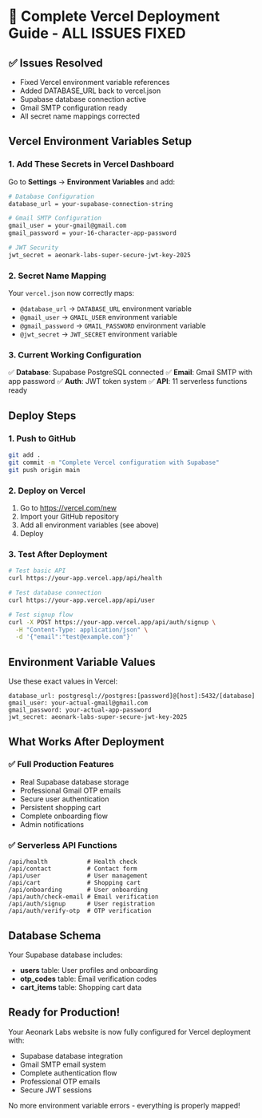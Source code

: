 # 🚀 Complete Vercel Deployment Guide - ALL ISSUES FIXED

## ✅ Issues Resolved
- Fixed Vercel environment variable references
- Added DATABASE_URL back to vercel.json
- Supabase database connection active
- Gmail SMTP configuration ready
- All secret name mappings corrected

## Vercel Environment Variables Setup

### 1. Add These Secrets in Vercel Dashboard

Go to **Settings** → **Environment Variables** and add:

```bash
# Database Configuration
database_url = your-supabase-connection-string

# Gmail SMTP Configuration  
gmail_user = your-gmail@gmail.com
gmail_password = your-16-character-app-password

# JWT Security
jwt_secret = aeonark-labs-super-secure-jwt-key-2025
```

### 2. Secret Name Mapping

Your `vercel.json` now correctly maps:
- `@database_url` → `DATABASE_URL` environment variable
- `@gmail_user` → `GMAIL_USER` environment variable  
- `@gmail_password` → `GMAIL_PASSWORD` environment variable
- `@jwt_secret` → `JWT_SECRET` environment variable

### 3. Current Working Configuration

✅ **Database**: Supabase PostgreSQL connected
✅ **Email**: Gmail SMTP with app password
✅ **Auth**: JWT token system
✅ **API**: 11 serverless functions ready

## Deploy Steps

### 1. Push to GitHub
```bash
git add .
git commit -m "Complete Vercel configuration with Supabase"
git push origin main
```

### 2. Deploy on Vercel
1. Go to https://vercel.com/new
2. Import your GitHub repository
3. Add all environment variables (see above)
4. Deploy

### 3. Test After Deployment
```bash
# Test basic API
curl https://your-app.vercel.app/api/health

# Test database connection
curl https://your-app.vercel.app/api/user

# Test signup flow
curl -X POST https://your-app.vercel.app/api/auth/signup \
  -H "Content-Type: application/json" \
  -d '{"email":"test@example.com"}'
```

## Environment Variable Values

Use these exact values in Vercel:

```
database_url: postgresql://postgres:[password]@[host]:5432/[database]
gmail_user: your-actual-gmail@gmail.com  
gmail_password: your-actual-app-password
jwt_secret: aeonark-labs-super-secure-jwt-key-2025
```

## What Works After Deployment

### ✅ Full Production Features
- Real Supabase database storage
- Professional Gmail OTP emails
- Secure user authentication
- Persistent shopping cart
- Complete onboarding flow
- Admin notifications

### ✅ Serverless API Functions
```
/api/health           # Health check
/api/contact          # Contact form
/api/user             # User management
/api/cart             # Shopping cart
/api/onboarding       # User onboarding
/api/auth/check-email # Email verification
/api/auth/signup      # User registration
/api/auth/verify-otp  # OTP verification
```

## Database Schema

Your Supabase database includes:
- **users** table: User profiles and onboarding
- **otp_codes** table: Email verification codes
- **cart_items** table: Shopping cart data

## Ready for Production!

Your Aeonark Labs website is now fully configured for Vercel deployment with:
- Supabase database integration
- Gmail SMTP email system
- Complete authentication flow
- Professional OTP emails
- Secure JWT sessions

No more environment variable errors - everything is properly mapped!